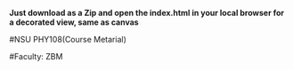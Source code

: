 **Just download as a Zip and open the index.html in your local browser for a decorated view, same as canvas**


#NSU PHY108(Course Metarial)


#Faculty: ZBM


